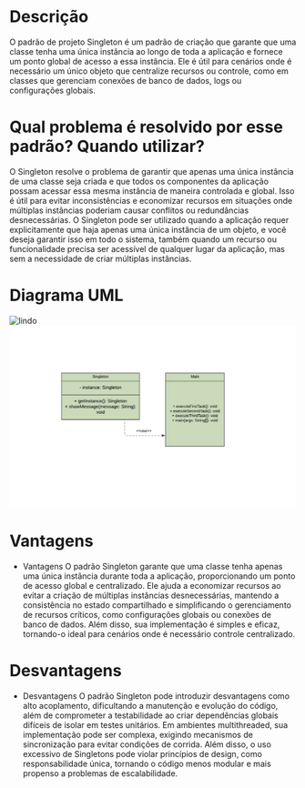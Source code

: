 # Descrição

O padrão de projeto Singleton é um padrão de criação que garante que uma classe tenha uma única instância ao longo de toda a aplicação e fornece um ponto global de acesso a essa instância. Ele é útil para cenários onde é necessário um único objeto que centralize recursos ou controle, como em classes que gerenciam conexões de banco de dados, logs ou configurações globais.

# Qual problema é resolvido por esse padrão? Quando utilizar?

O Singleton resolve o problema de garantir que apenas uma única instância de uma classe seja criada e que todos os componentes da aplicação possam acessar essa mesma instância de maneira controlada e global. Isso é útil para evitar inconsistências e economizar recursos em situações onde múltiplas instâncias poderiam causar conflitos ou redundâncias desnecessárias. O Singleton pode ser utilizado quando a aplicação requer explicitamente que haja apenas uma única instância de um objeto, e você deseja garantir isso em todo o sistema, também quando um recurso ou funcionalidade precisa ser acessível de qualquer lugar da aplicação, mas sem a necessidade de criar múltiplas instâncias.

# Diagrama UML

![lindo](https://lucid.app/publicSegments/view/a2a50dc0-3f6d-4487-bbf7-d5325a4bca1f/image.png)
![lindo](singleton.png)

# Vantagens

- Vantagens
O padrão Singleton garante que uma classe tenha apenas uma única instância durante toda a aplicação, proporcionando um ponto de acesso global e centralizado. Ele ajuda a economizar recursos ao evitar a criação de múltiplas instâncias desnecessárias, mantendo a consistência no estado compartilhado e simplificando o gerenciamento de recursos críticos, como configurações globais ou conexões de banco de dados. Além disso, sua implementação é simples e eficaz, tornando-o ideal para cenários onde é necessário controle centralizado.

# Desvantagens

- Desvantagens
O padrão Singleton pode introduzir desvantagens como alto acoplamento, dificultando a manutenção e evolução do código, além de comprometer a testabilidade ao criar dependências globais difíceis de isolar em testes unitários. Em ambientes multithreaded, sua implementação pode ser complexa, exigindo mecanismos de sincronização para evitar condições de corrida. Além disso, o uso excessivo de Singletons pode violar princípios de design, como responsabilidade única, tornando o código menos modular e mais propenso a problemas de escalabilidade.